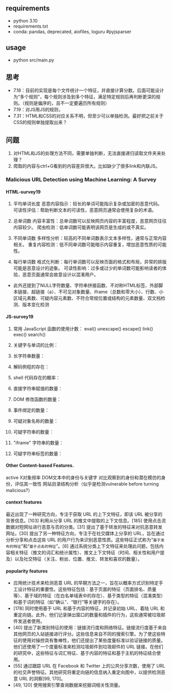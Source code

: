 
## requirements
- python 3.10
- requirements.txt
- conda: pandas, deprecated, aiofiles, loguru #pyjsparser
<!-- - npm: esprima -->

## usage
- python src/main.py


## 思考
- 7.18：目前的实现是每个文件统计一个特征，并直接计算分数。后面可能设计为“多个规则”，每个规则涉及到多个特征，满足特定规则后再判断更深的规则。（规则是偏序的，且不一定要遍历所有规则）
- 7.19：对JS用JS的规则，
- 7.31：HTML和CSS的对应关系不明，但至少可以单独检测。最好把之前关于CSS的规则单独提取出来？

## 问题
1. 对HTML和JS的处理方法不同，需要单独判断，无法直接递归读取文件夹来处理？
2. 爬取的内容与ctrl+G看到的内容差异很大。比如缺少了很多link和内联JS。

### Malicious URL Detection using Machine Learning: A Survey
#### HTML-survey19
1. 平均单词长度
    恶意内容指示：较长的单词可能指示复杂或加密的恶意代码。
    可读性评估：帮助判断文本的可读性，恶意网页通常会使用复杂的术语。

2. 总单词数
    内容丰富性：总单词数可以反映网页内容的丰富程度，恶意网页往往内容较少。
    爬虫检测：低单词数可能表明该网页是生成的或不真实。

3. 不同单词数
    多样性分析：较高的不同单词数表示文本多样性，通常与正常内容相关。
    重复内容检测：低不同单词数可能暗示内容重复，增加恶意性质的可能性。

4. 每行单词数
    格式化判断：每行单词数可以反映页面的格式和布局，异常的排版可能是恶意设计的迹象。
    可读性影响：过多或过少的单词数可能影响读者的体验，恶意页面通常会故意设计以混淆用户。
- 此外还提到了NULL字符数量、字符串拼接函数、不对称HTML标签、外部脚本链接、超链接（a）、不可见对象数量、iframe（总数和零大小）、行数、小区域元素数、可疑内容元素数、不符合常规位置或结构的元素数量、双文档检测、版本变化检测
#### JS-survey19
1. 常用 JavaScript 函数的使用计数：
    eval()
    unescape()
    escape()
    link()
    exec()
    search()

2. 关键字与单词的比例：
3. 长字符串数量：
4. 解码例程的存在：
5. shell 代码存在的概率：
6. 直接字符串赋值的数量：
7. DOM 修改函数的数量：
8. 事件绑定的数量：
9. 可疑对象名称的数量：
10. 可疑字符串的数量：
11. "iframe" 字符串的数量：
12. 可疑字符串标签的数量：
#### Other Content-based Features.
active X对象频率
DOM文本中的身份与关键字
对比观察到的身份和潜在模仿的身份，评估其一致性
网站目录结构分析（似乎是检测vulnerable before turning malicious?）
#### context features
最近出现了一种研究方向，专注于获取 URL 的上下文特征，即该 URL 被分享的背景信息。[103] 利用从分享 URL 的推文中提取的上下文信息。[185] 使用点击流数据对短网址进行恶意与否的分类。[31] 提出了基于转发的特征来对抗恶意转发网址。[30] 提出了另一种特征方向，专注于在社交媒体上分享的 URL，旨在通过分析分享和点击这些 URL 的用户行为来识别恶意性质。这些特征正式称为“`基于发布的特征`”和“`基于点击的特征`”。[6] 通过系统分类上下文特征来处理此问题，包括内容相关特征（推文的词汇和统计属性）、推文上下文特征（时间、相关性和用户提及）以及社交特征（关注、粉丝、位置、推文、转发和喜欢的数量）。
#### popularity features
- 应用统计技术来检测恶意 URL 的早期方法之一，旨在以概率方式识别特定手工设计特征的重要性。这些特征包括：基于页面的特征（页面排名、质量等）、基于域的特征（在白名单域表中的存在）、基于类型的特征（混淆类型）和基于词的特征（如“确认”、“银行”等关键字的存在）。
- [178] 同时使用基于 URL 和基于内容的特征，并记录初始 URL、着陆 URL 和重定向链。此外，他们记录弹出窗口的数量和插件的行为，这些通常被垃圾邮件发送者使用。
- [40] 提出了新类别特征的使用：链接流行度和网络特征。链接流行度基于来自其他网页的入站链接进行评分。这些信息来自不同的搜索引擎。为了使这些特征的使用对操控具有鲁棒性，他们还提出了某些度量标准以验证链接的质量。他们还使用了一个度量标准来检测垃圾邮件到垃圾邮件的 URL 链接。在他们的研究中，这些特征与词汇特征、基于内容的特征和基于主机的特征结合使用。
- [55] 通过跟踪 URL 在 Facebook 和 Twitter 上的公共分享次数，使用了 URL 的社交声誉特征。其他研究将重定向链的信息纳入重定向图中，以提供检测恶意 URL 的洞察[99, 170]。
- [49, 120] 使用搜索引擎查询数据来挖掘词相关性测量。